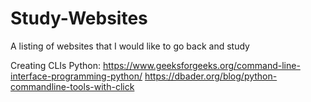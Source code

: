 # Study-Websites
A listing of websites that I would like to go back and study


Creating CLIs
Python:
  https://www.geeksforgeeks.org/command-line-interface-programming-python/
  https://dbader.org/blog/python-commandline-tools-with-click
